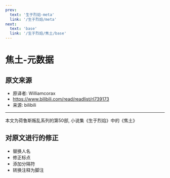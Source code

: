 ```yaml
---
prev:
  text: '生于烈焰-meta'
  link: '/生于烈焰/meta'
next:
  text: 'base'
  link: '/生于烈焰/焦土/base'
---
```


# 焦土-元数据

## 原文来源

+ 原译者: Williamcorax
+ <https://www.bilibili.com/read/readlist/rl739173>
+ 来源: bilibili

--------

本文为荷鲁斯叛乱系列的第50部, 小说集《生于烈焰》中的《焦土》

## 对原文进行的修正

+ 替换人名
+ 修正标点
+ 添加分隔符
+ 转换注释为脚注
